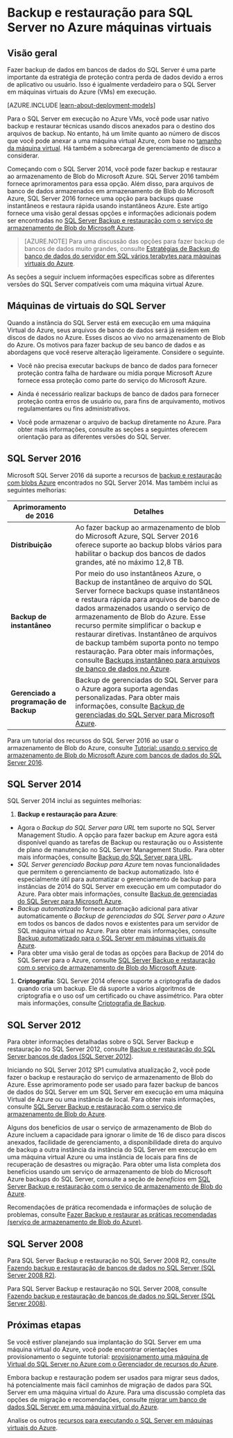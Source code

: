 <properties
    pageTitle="Backup e restauração para o SQL Server | Microsoft Azure"
    description="Descreve as considerações de backup e restauração para bancos de dados do SQL Server em máquinas virtuais do Azure em execução."
    services="virtual-machines-windows"
    documentationCenter="na"
    authors="rothja"
    manager="jhubbard"
    editor=""
    tags="azure-resource-management" />

<tags
    ms.service="virtual-machines-windows"
    ms.devlang="na"
    ms.topic="article"
    ms.tgt_pltfrm="vm-windows-sql-server"
    ms.workload="infrastructure-services"
    ms.date="08/19/2016"
    ms.author="jroth" />

# <a name="backup-and-restore-for-sql-server-in-azure-virtual-machines"></a>Backup e restauração para SQL Server no Azure máquinas virtuais

## <a name="overview"></a>Visão geral

Fazer backup de dados em bancos de dados do SQL Server é uma parte importante da estratégia de proteção contra perda de dados devido a erros de aplicativo ou usuário. Isso é igualmente verdadeiro para o SQL Server em máquinas virtuais do Azure (VMs) em execução.

[AZURE.INCLUDE [learn-about-deployment-models](../../includes/learn-about-deployment-models-both-include.md)]

Para o SQL Server em execução no Azure VMs, você pode usar nativo backup e restaurar técnicas usando discos anexados para o destino dos arquivos de backup. No entanto, há um limite quanto ao número de discos que você pode anexar a uma máquina virtual Azure, com base no [tamanho da máquina virtual](virtual-machines-linux-sizes.md). Há também a sobrecarga de gerenciamento de disco a considerar.

Começando com o SQL Server 2014, você pode fazer backup e restaurar ao armazenamento de Blob do Microsoft Azure. SQL Server 2016 também fornece aprimoramentos para essa opção. Além disso, para arquivos de banco de dados armazenados em armazenamento de Blob do Microsoft Azure, SQL Server 2016 fornece uma opção para backups quase instantâneos e restaura rápida usando instantâneos Azure. Este artigo fornece uma visão geral dessas opções e informações adicionais podem ser encontradas no [SQL Server Backup e restauração com o serviço de armazenamento de Blob do Microsoft Azure](https://msdn.microsoft.com/library/jj919148.aspx).

>[AZURE.NOTE] Para uma discussão das opções para fazer backup de bancos de dados muito grandes, consulte [Estratégias de Backup do banco de dados do servidor em SQL vários terabytes para máquinas virtuais do Azure](http://blogs.msdn.com/b/igorpag/archive/2015/07/28/multi-terabyte-sql-server-database-backup-strategies-for-azure-virtual-machines.aspx).

As seções a seguir incluem informações específicas sobre as diferentes versões do SQL Server compatíveis com uma máquina virtual Azure.

## <a name="sql-server-virtual-machines"></a>Máquinas de virtuais do SQL Server

Quando a instância do SQL Server está em execução em uma máquina Virtual do Azure, seus arquivos de banco de dados será já residem em discos de dados no Azure. Esses discos ao vivo no armazenamento de Blob do Azure. Os motivos para fazer backup de seu banco de dados e as abordagens que você reserve alteração ligeiramente. Considere o seguinte. 

- Você não precisa executar backups de banco de dados para fornecer proteção contra falha de hardware ou mídia porque Microsoft Azure fornece essa proteção como parte do serviço do Microsoft Azure.

- Ainda é necessário realizar backups de banco de dados para fornecer proteção contra erros de usuário ou, para fins de arquivamento, motivos regulamentares ou fins administrativos.

- Você pode armazenar o arquivo de backup diretamente no Azure. Para obter mais informações, consulte as seções a seguintes oferecem orientação para as diferentes versões do SQL Server.

## <a name="sql-server-2016"></a>SQL Server 2016

Microsoft SQL Server 2016 dá suporte a recursos de [backup e restauração com blobs Azure](https://msdn.microsoft.com/library/jj919148.aspx) encontrados no SQL Server 2014. Mas também inclui as seguintes melhorias:

| Aprimoramento de 2016               | Detalhes                          |
|---------------------|-------------------------------|
| **Distribuição**              | Ao fazer backup ao armazenamento de blob do Microsoft Azure, SQL Server 2016 oferece suporte ao backup blobs vários para habilitar o backup dos bancos de dados grandes, até no máximo 12,8 TB.      |
| **Backup de instantâneo**                | Por meio do uso instantâneos Azure, o Backup de instantâneo de arquivo do SQL Server fornece backups quase instantâneos e restaura rápida para arquivos de banco de dados armazenados usando o serviço de armazenamento de Blob do Azure. Esse recurso permite simplificar o backup e restaurar diretivas. Instantâneo de arquivos de backup também suporta ponto no tempo restauração. Para obter mais informações, consulte [Backups instantâneo para arquivos de banco de dados no Azure](https://msdn.microsoft.com/library/mt169363%28v=sql.130%29.aspx).   |
| **Gerenciado a programação de Backup**            | Backup de gerenciadas do SQL Server para o Azure agora suporta agendas personalizadas. Para obter mais informações, consulte [Backup de gerenciadas do SQL Server para Microsoft Azure](https://msdn.microsoft.com/library/dn449496.aspx).   |

Para um tutorial dos recursos do SQL Server 2016 ao usar o armazenamento de Blob do Azure, consulte [Tutorial: usando o serviço de armazenamento de Blob do Microsoft Azure com bancos de dados do SQL Server 2016](https://msdn.microsoft.com/library/dn466438.aspx).

## <a name="sql-server-2014"></a>SQL Server 2014

SQL Server 2014 inclui as seguintes melhorias:

1. **Backup e restauração para Azure**:

 - Agora o *Backup do SQL Server para URL* tem suporte no SQL Server Management Studio. A opção para fazer backup em Azure agora está disponível quando as tarefas de Backup ou restauração ou o Assistente de plano de manutenção no SQL Server Management Studio. Para obter mais informações, consulte [Backup do SQL Server para URL](https://msdn.microsoft.com/library/jj919148%28v=sql.120%29.aspx).
 - *SQL Server gerenciado Backup para Azure* tem novas funcionalidades que permitem o gerenciamento de backup automatizado. Isto é especialmente útil para automatizar o gerenciamento de backup para instâncias de 2014 do SQL Server em execução em um computador do Azure. Para obter mais informações, consulte [Backup de gerenciadas do SQL Server para Microsoft Azure](https://msdn.microsoft.com/library/dn449496%28v=sql.120%29.aspx).
 - *Backup automatizado* fornece automação adicional para ativar automaticamente o *Backup de gerenciadas do SQL Server para o Azure* em todos os bancos de dados novos e existentes para um servidor de SQL máquina virtual no Azure. Para obter mais informações, consulte [Backup automatizado para o SQL Server em máquinas virtuais do Azure](virtual-machines-windows-sql-automated-backup.md).
 - Para obter uma visão geral de todas as opções para Backup de 2014 do SQL Server para o Azure, consulte [SQL Server Backup e restauração com o serviço de armazenamento de Blob do Microsoft Azure](https://msdn.microsoft.com/library/jj919148%28v=sql.120%29.aspx).

1. **Criptografia**: SQL Server 2014 oferece suporte a criptografia de dados quando cria um backup. Ele dá suporte a vários algoritmos de criptografia e o uso osf um certificado ou chave assimétrico. Para obter mais informações, consulte [Criptografia de Backup](https://msdn.microsoft.com/library/dn449489%28v=sql.120%29.aspx).

## <a name="sql-server-2012"></a>SQL Server 2012

Para obter informações detalhadas sobre o SQL Server Backup e restauração no SQL Server 2012, consulte [Backup e restauração do SQL Server bancos de dados (SQL Server 2012)](https://msdn.microsoft.com/library/ms187048%28v=sql.110%29.aspx).

Iniciando no SQL Server 2012 SP1 cumulativa atualização 2, você pode fazer o backup e restauração do serviço de armazenamento de Blob do Azure. Esse aprimoramento pode ser usado para fazer backup de bancos de dados do SQL Server em um SQL Server em execução em uma máquina Virtual de Azure ou uma instância de local. Para obter mais informações, consulte [SQL Server Backup e restauração com o serviço de armazenamento de Blob do Azure](https://msdn.microsoft.com/library/jj919148%28v=sql.110%29.aspx).

Alguns dos benefícios de usar o serviço de armazenamento de Blob do Azure incluem a capacidade para ignorar o limite de 16 de disco para discos anexados, facilidade de gerenciamento, a disponibilidade direta do arquivo de backup a outra instância da instância do SQL Server em execução em uma máquina virtual Azure ou uma instância de locais para fins de recuperação de desastres ou migração. Para obter uma lista completa dos benefícios usando um serviço de armazenamento de blob do Microsoft Azure backups do SQL Server, consulte a seção de *benefícios* em [SQL Server Backup e restauração com o serviço de armazenamento de Blob do Azure](https://msdn.microsoft.com/library/jj919148%28v=sql.110%29.aspx).

Recomendações de prática recomendada e informações de solução de problemas, consulte [Fazer Backup e restaurar as práticas recomendadas (serviço de armazenamento de Blob do Azure)](https://msdn.microsoft.com/library/jj919149%28v=sql.110%29.aspx).

## <a name="sql-server-2008"></a>SQL Server 2008

Para SQL Server Backup e restauração no SQL Server 2008 R2, consulte [Fazendo backup e restauração de bancos de dados no SQL Server (SQL Server 2008 R2)](https://msdn.microsoft.com/library/ms187048%28v=sql.105%29.aspx).

Para SQL Server Backup e restauração no SQL Server 2008, consulte [Fazendo backup e restauração de bancos de dados no SQL Server (SQL Server 2008)](https://msdn.microsoft.com/library/ms187048%28v=sql.100%29.aspx).

## <a name="next-steps"></a>Próximas etapas

Se você estiver planejando sua implantação do SQL Server em uma máquina virtual do Azure, você pode encontrar orientações provisionamento o seguinte tutorial: [provisionamento uma máquina de Virtual do SQL Server no Azure com o Gerenciador de recursos do Azure](virtual-machines-windows-portal-sql-server-provision.md).

Embora backup e restauração podem ser usados para migrar seus dados, há potencialmente mais fácil caminhos de migração de dados para SQL Server em uma máquina virtual do Azure. Para uma discussão completa das opções de migração e recomendações, consulte [migrar um banco de dados SQL Server em uma máquina virtual do Azure](virtual-machines-windows-migrate-sql.md).

Analise os outros [recursos para executando o SQL Server em máquinas virtuais do Azure](virtual-machines-windows-sql-server-iaas-overview.md).
